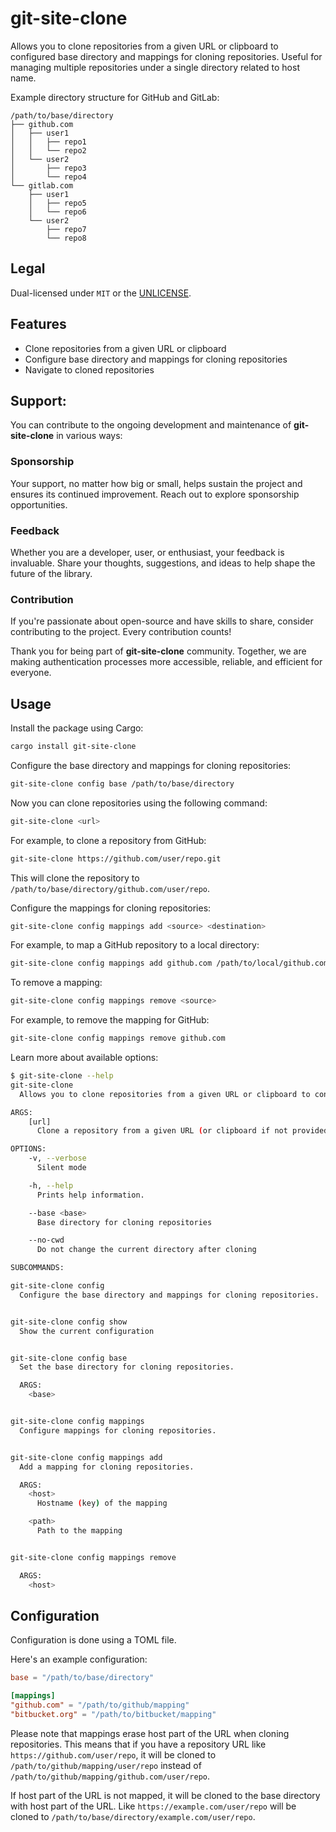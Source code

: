 # git-site-clone

Allows you to clone repositories from a given URL or clipboard to configured base directory and mappings for cloning repositories. Useful for managing multiple repositories under a single directory related to host name.

Example directory structure for GitHub and GitLab:

```
/path/to/base/directory
├── github.com
│   ├── user1
│   │   ├── repo1
│   │   └── repo2
│   └── user2
│       ├── repo3
│       └── repo4
└── gitlab.com
    ├── user1
    │   ├── repo5
    │   └── repo6
    └── user2
        ├── repo7
        └── repo8
```

## Legal

Dual-licensed under `MIT` or the [UNLICENSE](http://unlicense.org/).

## Features

- Clone repositories from a given URL or clipboard
- Configure base directory and mappings for cloning repositories
- Navigate to cloned repositories

## Support:

You can contribute to the ongoing development and maintenance of **git-site-clone** in various ways:

### Sponsorship

Your support, no matter how big or small, helps sustain the project and ensures its continued improvement. Reach out to explore sponsorship opportunities.

### Feedback

Whether you are a developer, user, or enthusiast, your feedback is invaluable. Share your thoughts, suggestions, and ideas to help shape the future of the library.

### Contribution

If you're passionate about open-source and have skills to share, consider contributing to the project. Every contribution counts!

Thank you for being part of **git-site-clone** community. Together, we are making authentication processes more accessible, reliable, and efficient for everyone.

## Usage

Install the package using Cargo:

```sh
cargo install git-site-clone
```

Configure the base directory and mappings for cloning repositories:

```sh
git-site-clone config base /path/to/base/directory
```

Now you can clone repositories using the following command:

```sh
git-site-clone <url>
```

For example, to clone a repository from GitHub:

```sh
git-site-clone https://github.com/user/repo.git
```

This will clone the repository to `/path/to/base/directory/github.com/user/repo`.

Configure the mappings for cloning repositories:

```sh
git-site-clone config mappings add <source> <destination>
```

For example, to map a GitHub repository to a local directory:

```sh
git-site-clone config mappings add github.com /path/to/local/github.com
```

To remove a mapping:

```sh
git-site-clone config mappings remove <source>
```

For example, to remove the mapping for GitHub:

```sh
git-site-clone config mappings remove github.com
```

Learn more about available options:

```sh
$ git-site-clone --help
git-site-clone
  Allows you to clone repositories from a given URL or clipboard to configured base directory and mappings for cloning repositories. Useful for managing multiple repositories under a single directory related to host name.

ARGS:
    [url]
      Clone a repository from a given URL (or clipboard if not provided)

OPTIONS:
    -v, --verbose
      Silent mode

    -h, --help
      Prints help information.

    --base <base>
      Base directory for cloning repositories

    --no-cwd
      Do not change the current directory after cloning

SUBCOMMANDS:

git-site-clone config
  Configure the base directory and mappings for cloning repositories.


git-site-clone config show
  Show the current configuration


git-site-clone config base
  Set the base directory for cloning repositories.

  ARGS:
    <base>


git-site-clone config mappings
  Configure mappings for cloning repositories.


git-site-clone config mappings add
  Add a mapping for cloning repositories.

  ARGS:
    <host>
      Hostname (key) of the mapping

    <path>
      Path to the mapping


git-site-clone config mappings remove

  ARGS:
    <host>
```

## Configuration

Configuration is done using a TOML file.

Here's an example configuration:

```toml
base = "/path/to/base/directory"

[mappings]
"github.com" = "/path/to/github/mapping"
"bitbucket.org" = "/path/to/bitbucket/mapping"
```

Please note that mappings erase host part of the URL when cloning repositories. This means that if you have a repository URL like `https://github.com/user/repo`, it will be cloned to `/path/to/github/mapping/user/repo` instead of `/path/to/github/mapping/github.com/user/repo`.

If host part of the URL is not mapped, it will be cloned to the base directory with host part of the URL. Like `https://example.com/user/repo` will be cloned to `/path/to/base/directory/example.com/user/repo`.
